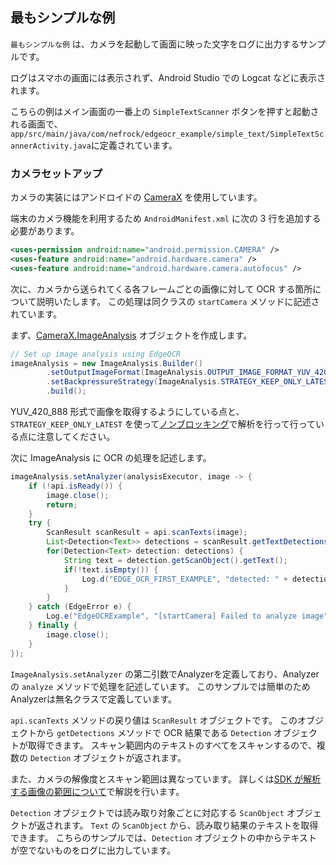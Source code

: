 ## 最もシンプルな例

`最もシンプルな例` は、カメラを起動して画面に映った文字をログに出力するサンプルです。

ログはスマホの画面には表示されず、Android Studio での Logcat などに表示されます。

こちらの例はメイン画面の一番上の `SimpleTextScanner` ボタンを押すと起動される画面で、
`app/src/main/java/com/nefrock/edgeocr_example/simple_text/SimpleTextScannerActivity.java`に定義されています。

### カメラセットアップ
カメラの実装にはアンドロイドの [CameraX](https://developer.android.com/training/camerax?hl=ja) を使用しています。

端末のカメラ機能を利用するため `AndroidManifest.xml` に次の 3 行を追加する必要があります。

```xml
<uses-permission android:name="android.permission.CAMERA" />
<uses-feature android:name="android.hardware.camera" />
<uses-feature android:name="android.hardware.camera.autofocus" />
```

次に、カメラから送られてくる各フレームごとの画像に対して OCR する箇所について説明いたします。
この処理は同クラスの `startCamera` メソッドに記述されています。

まず、[CameraX.ImageAnalysis](https://developer.android.com/training/camerax/analyze?hl=ja) オブジェクトを作成します。

```Java
// Set up image analysis using EdgeOCR
imageAnalysis = new ImageAnalysis.Builder()
        .setOutputImageFormat(ImageAnalysis.OUTPUT_IMAGE_FORMAT_YUV_420_888)
        .setBackpressureStrategy(ImageAnalysis.STRATEGY_KEEP_ONLY_LATEST)
        .build();
```

YUV_420_888 形式で画像を取得するようにしている点と、`STRATEGY_KEEP_ONLY_LATEST` を使って[ノンブロッキング](https://developer.android.com/reference/androidx/camera/core/ImageAnalysis?hl=ja#STRATEGY_KEEP_ONLY_LATEST)で解析を行って行っている点に注意してください。

次に ImageAnalysis に OCR の処理を記述します。

```Java
imageAnalysis.setAnalyzer(analysisExecutor, image -> {
    if (!api.isReady()) {
        image.close();
        return;
    }
    try {
        ScanResult scanResult = api.scanTexts(image);
        List<Detection<Text>> detections = scanResult.getTextDetections();
        for(Detection<Text> detection: detections) {
            String text = detection.getScanObject().getText();
            if(!text.isEmpty()) {
                Log.d("EDGE_OCR_FIRST_EXAMPLE", "detected: " + detection.getScanObject().getText());
            }
        }
    } catch (EdgeError e) {
        Log.e("EdgeOCRExample", "[startCamera] Failed to analyze image", e);
    } finally {
        image.close();
    }
});
```

`ImageAnalysis.setAnalyzer` の第二引数でAnalyzerを定義しており、Analyzerの `analyze` メソッドで処理を記述しています。
このサンプルでは簡単のためAnalyzerは無名クラスで定義しています。

`api.scanTexts` メソッドの戻り値は `ScanResult` オブジェクトです。
このオブジェクトから `getDetections` メソッドで OCR 結果である `Detection` オブジェクトが取得できます。
スキャン範囲内のテキストのすべてをスキャンするので、複数の `Detection` オブジェクトが返されます。

また、カメラの解像度とスキャン範囲は異なっています。
詳しくは[SDK が解析する画像の範囲について](boxesoverlay.md#sdk-が解析する画像の範囲について)で解説を行います。

`Detection` オブジェクトでは読み取り対象ごとに対応する `ScanObject` オブジェクトが返されます。
`Text` の `ScanObject` から、読み取り結果のテキストを取得できます。
こちらのサンプルでは、`Detection` オブジェクトの中からテキストが空でないものをログに出力しています。
